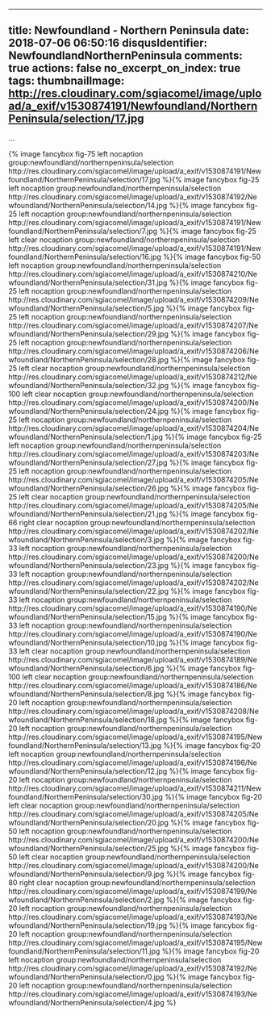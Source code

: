 
---
title: Newfoundland - Northern Peninsula
date: 2018-07-06 06:50:16
disqusIdentifier: NewfoundlandNorthernPeninsula
comments: true
actions: false
no_excerpt_on_index: true
tags:
thumbnailImage: http://res.cloudinary.com/sgiacomel/image/upload/a_exif/v1530874191/Newfoundland/NorthernPeninsula/selection/17.jpg
---
...
<!-- excerpt -->{% image fancybox fig-75 left nocaption group:newfoundland/northernpeninsula/selection http://res.cloudinary.com/sgiacomel/image/upload/a_exif/v1530874191/Newfoundland/NorthernPeninsula/selection/17.jpg %}{% image fancybox fig-25 left nocaption group:newfoundland/northernpeninsula/selection http://res.cloudinary.com/sgiacomel/image/upload/a_exif/v1530874192/Newfoundland/NorthernPeninsula/selection/14.jpg %}{% image fancybox fig-25 left nocaption group:newfoundland/northernpeninsula/selection http://res.cloudinary.com/sgiacomel/image/upload/a_exif/v1530874191/Newfoundland/NorthernPeninsula/selection/7.jpg %}{% image fancybox fig-25 left clear nocaption group:newfoundland/northernpeninsula/selection http://res.cloudinary.com/sgiacomel/image/upload/a_exif/v1530874191/Newfoundland/NorthernPeninsula/selection/16.jpg %}{% image fancybox fig-50 left nocaption group:newfoundland/northernpeninsula/selection http://res.cloudinary.com/sgiacomel/image/upload/a_exif/v1530874210/Newfoundland/NorthernPeninsula/selection/31.jpg %}{% image fancybox fig-25 left nocaption group:newfoundland/northernpeninsula/selection http://res.cloudinary.com/sgiacomel/image/upload/a_exif/v1530874209/Newfoundland/NorthernPeninsula/selection/5.jpg %}{% image fancybox fig-25 left nocaption group:newfoundland/northernpeninsula/selection http://res.cloudinary.com/sgiacomel/image/upload/a_exif/v1530874207/Newfoundland/NorthernPeninsula/selection/29.jpg %}{% image fancybox fig-25 left nocaption group:newfoundland/northernpeninsula/selection http://res.cloudinary.com/sgiacomel/image/upload/a_exif/v1530874206/Newfoundland/NorthernPeninsula/selection/28.jpg %}{% image fancybox fig-25 left clear nocaption group:newfoundland/northernpeninsula/selection http://res.cloudinary.com/sgiacomel/image/upload/a_exif/v1530874212/Newfoundland/NorthernPeninsula/selection/32.jpg %}{% image fancybox fig-100 left clear nocaption group:newfoundland/northernpeninsula/selection http://res.cloudinary.com/sgiacomel/image/upload/a_exif/v1530874200/Newfoundland/NorthernPeninsula/selection/24.jpg %}{% image fancybox fig-25 left nocaption group:newfoundland/northernpeninsula/selection http://res.cloudinary.com/sgiacomel/image/upload/a_exif/v1530874204/Newfoundland/NorthernPeninsula/selection/1.jpg %}{% image fancybox fig-25 left nocaption group:newfoundland/northernpeninsula/selection http://res.cloudinary.com/sgiacomel/image/upload/a_exif/v1530874203/Newfoundland/NorthernPeninsula/selection/27.jpg %}{% image fancybox fig-25 left nocaption group:newfoundland/northernpeninsula/selection http://res.cloudinary.com/sgiacomel/image/upload/a_exif/v1530874205/Newfoundland/NorthernPeninsula/selection/26.jpg %}{% image fancybox fig-25 left clear nocaption group:newfoundland/northernpeninsula/selection http://res.cloudinary.com/sgiacomel/image/upload/a_exif/v1530874205/Newfoundland/NorthernPeninsula/selection/21.jpg %}{% image fancybox fig-66 right clear nocaption group:newfoundland/northernpeninsula/selection http://res.cloudinary.com/sgiacomel/image/upload/a_exif/v1530874202/Newfoundland/NorthernPeninsula/selection/3.jpg %}{% image fancybox fig-33 left nocaption group:newfoundland/northernpeninsula/selection http://res.cloudinary.com/sgiacomel/image/upload/a_exif/v1530874200/Newfoundland/NorthernPeninsula/selection/23.jpg %}{% image fancybox fig-33 left nocaption group:newfoundland/northernpeninsula/selection http://res.cloudinary.com/sgiacomel/image/upload/a_exif/v1530874202/Newfoundland/NorthernPeninsula/selection/22.jpg %}{% image fancybox fig-33 left nocaption group:newfoundland/northernpeninsula/selection http://res.cloudinary.com/sgiacomel/image/upload/a_exif/v1530874190/Newfoundland/NorthernPeninsula/selection/15.jpg %}{% image fancybox fig-33 left nocaption group:newfoundland/northernpeninsula/selection http://res.cloudinary.com/sgiacomel/image/upload/a_exif/v1530874190/Newfoundland/NorthernPeninsula/selection/10.jpg %}{% image fancybox fig-33 left clear nocaption group:newfoundland/northernpeninsula/selection http://res.cloudinary.com/sgiacomel/image/upload/a_exif/v1530874189/Newfoundland/NorthernPeninsula/selection/6.jpg %}{% image fancybox fig-100 left clear nocaption group:newfoundland/northernpeninsula/selection http://res.cloudinary.com/sgiacomel/image/upload/a_exif/v1530874186/Newfoundland/NorthernPeninsula/selection/8.jpg %}{% image fancybox fig-20 left nocaption group:newfoundland/northernpeninsula/selection http://res.cloudinary.com/sgiacomel/image/upload/a_exif/v1530874208/Newfoundland/NorthernPeninsula/selection/18.jpg %}{% image fancybox fig-20 left nocaption group:newfoundland/northernpeninsula/selection http://res.cloudinary.com/sgiacomel/image/upload/a_exif/v1530874195/Newfoundland/NorthernPeninsula/selection/13.jpg %}{% image fancybox fig-20 left nocaption group:newfoundland/northernpeninsula/selection http://res.cloudinary.com/sgiacomel/image/upload/a_exif/v1530874196/Newfoundland/NorthernPeninsula/selection/12.jpg %}{% image fancybox fig-20 left nocaption group:newfoundland/northernpeninsula/selection http://res.cloudinary.com/sgiacomel/image/upload/a_exif/v1530874211/Newfoundland/NorthernPeninsula/selection/30.jpg %}{% image fancybox fig-20 left clear nocaption group:newfoundland/northernpeninsula/selection http://res.cloudinary.com/sgiacomel/image/upload/a_exif/v1530874205/Newfoundland/NorthernPeninsula/selection/20.jpg %}{% image fancybox fig-50 left nocaption group:newfoundland/northernpeninsula/selection http://res.cloudinary.com/sgiacomel/image/upload/a_exif/v1530874200/Newfoundland/NorthernPeninsula/selection/25.jpg %}{% image fancybox fig-50 left clear nocaption group:newfoundland/northernpeninsula/selection http://res.cloudinary.com/sgiacomel/image/upload/a_exif/v1530874200/Newfoundland/NorthernPeninsula/selection/9.jpg %}{% image fancybox fig-80 right clear nocaption group:newfoundland/northernpeninsula/selection http://res.cloudinary.com/sgiacomel/image/upload/a_exif/v1530874199/Newfoundland/NorthernPeninsula/selection/2.jpg %}{% image fancybox fig-20 left nocaption group:newfoundland/northernpeninsula/selection http://res.cloudinary.com/sgiacomel/image/upload/a_exif/v1530874193/Newfoundland/NorthernPeninsula/selection/19.jpg %}{% image fancybox fig-20 left nocaption group:newfoundland/northernpeninsula/selection http://res.cloudinary.com/sgiacomel/image/upload/a_exif/v1530874195/Newfoundland/NorthernPeninsula/selection/11.jpg %}{% image fancybox fig-20 left nocaption group:newfoundland/northernpeninsula/selection http://res.cloudinary.com/sgiacomel/image/upload/a_exif/v1530874192/Newfoundland/NorthernPeninsula/selection/0.jpg %}{% image fancybox fig-20 left nocaption group:newfoundland/northernpeninsula/selection http://res.cloudinary.com/sgiacomel/image/upload/a_exif/v1530874193/Newfoundland/NorthernPeninsula/selection/4.jpg %}
